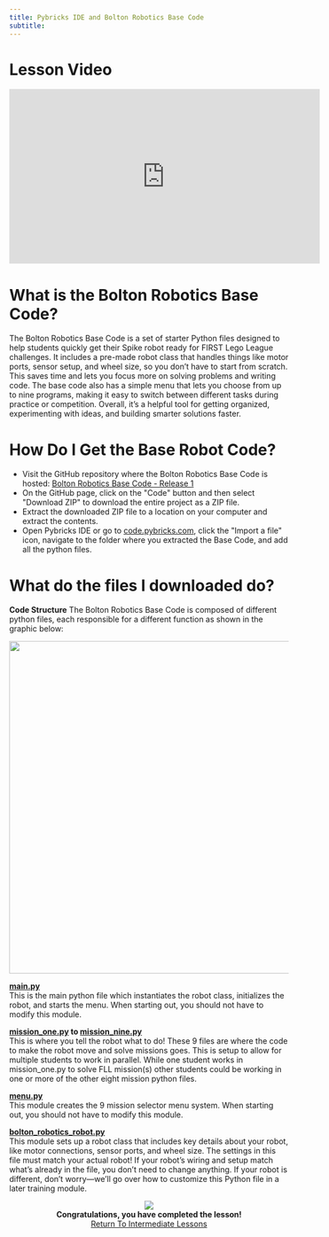 ```yaml
---
title: Pybricks IDE and Bolton Robotics Base Code
subtitle:
---
```

# Lesson Video
<p align="center">
<iframe width="560" height="315" src="https://youtu.be/V_ngygF9Qgw" title="YouTube video player" frameborder="0" allow="accelerometer; autoplay; clipboard-write; encrypted-media; gyroscope; picture-in-picture" allowfullscreen></iframe>
</p>

# What is the Bolton Robotics Base Code?
The Bolton Robotics Base Code is a set of starter Python files designed to help students quickly get their Spike robot ready for FIRST Lego League challenges. It includes a pre-made robot class that handles things like motor ports, sensor setup, and wheel size, so you don’t have to start from scratch. This saves time and lets you focus more on solving problems and writing code. The base code also has a simple menu that lets you choose from up to nine programs, making it easy to switch between different tasks during practice or competition. Overall, it’s a helpful tool for getting organized, experimenting with ideas, and building smarter solutions faster.

# How Do I Get the Base Robot Code?
- Visit the GitHub repository where the Bolton Robotics Base Code is hosted: [Bolton Robotics Base Code - Release 1](https://fssfll.github.io/fssfll/spike/lessons/spike_basecode/spike_basecode-release_1.zip)  
- On the GitHub page, click on the "Code" button and then select "Download ZIP" to download the entire project as a ZIP file.
- Extract the downloaded ZIP file to a location on your computer and extract the contents.
- Open Pybricks IDE or go to [code.pybricks.com](code.pybricks.com), click the "Import a file" icon, navigate to the folder where you extracted the Base Code, and add all the python files.

# What do the files I downloaded do?

__Code Structure__
The Bolton Robotics Base Code is composed of different python files, each responsible for a different function as shown in the graphic below:
<p  align="center"><img src="../../../images/spike_basecode.jpg" width=600></p>

__[main.py](https://github.com/fssfll/spike_basecode/blob/main/main.py)__
<BR>
This is the main python file which instantiates the robot class, initializes the robot, and starts the menu.  When starting out, you should not have to modify this module. 

__[mission_one.py](https://github.com/fssfll/spike_basecode/blob/main/mission_one.py) to [mission_nine.py](https://github.com/fssfll/spike_basecode/blob/main/mission_nine.py)__
<BR>
This is where you tell the robot what to do!  These 9 files are where the code to make the robot move and solve missions goes.  This is setup to allow for multiple students to work in parallel.  While one student works in mission_one.py to solve FLL mission(s) other students could be working in one or more of the other eight mission python files. 

__[menu.py](https://github.com/fssfll/spike_basecode/blob/main/menu.py)__
<BR>
This module creates the 9 mission selector menu system.  When starting out, you should not have to modify this module.       

__[bolton_robotics_robot.py](https://github.com/fssfll/spike_basecode/blob/main/bolton_robotics_robot.py)__
<BR>
This module sets up a robot class that includes key details about your robot, like motor connections, sensor ports, and wheel size. The settings in this file must match your actual robot! If your robot’s wiring and setup match what’s already in the file, you don’t need to change anything. If your robot is different, don’t worry—we’ll go over how to customize this Python file in a later training module.

<p align="center">
<IMG ALIGN="CENTER" SRC="https://fssfll.github.io/fssfll/images/finish.jpg">
<BR>
<B>Congratulations, you have completed the lesson!</B><BR>
<A HREF="https://fssfll.github.io/fssfll/spike/lessons/intermediate/">Return To Intermediate Lessons</A>
<BR>
 </P>
